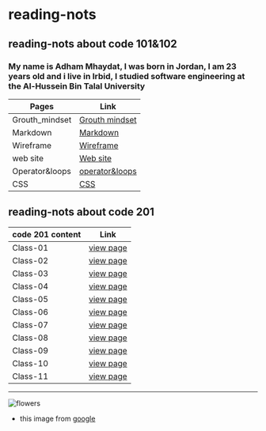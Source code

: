 # reading-nots 
## reading-nots about code 101&102
### My name is Adham Mhaydat, I was born in Jordan, I am 23 years old and i live in Irbid, I studied software engineering at the Al-Hussein Bin Talal University 



| Pages            | Link          |
| -------------    | ------------- |
| Grouth_mindset   | [Grouth mindset](https://adhammhaydat.github.io/reading-nots/grouth_mindset)   |
| Markdown         | [Markdown](https://adhammhaydat.github.io/reading-nots/markdoown)  |
| Wireframe        | [Wireframe](https://adhammhaydat.github.io/reading-nots/wireframe&HTML)  |
| web site        | [Web site](https://adhammhaydat.github.io/reading-nots/web%20site)  |
| Operator&loops        | [operator&loops](https://adhammhaydat.github.io/reading-nots/operator&loops)  |
| CSS        | [CSS](https://adhammhaydat.github.io/reading-nots/css)  |


## reading-nots about code 201
 
|code 201 content  | Link          |
| -------------    | ------------- |
| Class-01   | [view page](https://adhammhaydat.github.io/reading-nots/Class01)   |
| Class-02   | [view page](https://adhammhaydat.github.io/reading-nots/Class-02)  |
| Class-03   | [view page](https://adhammhaydat.github.io/reading-nots/class03)   |
| Class-04   | [view page](https://adhammhaydat.github.io/reading-nots/class04)   |
| Class-05   | [view page](https://adhammhaydat.github.io/reading-nots/class05)   |
| Class-06   | [view page](https://adhammhaydat.github.io/reading-nots/class06)   |
| Class-07   | [view page](https://adhammhaydat.github.io/reading-nots/class07)   |
| Class-08   | [view page](https://adhammhaydat.github.io/reading-nots/class08)   |
| Class-09   | [view page](https://adhammhaydat.github.io/reading-nots/class09)   |
| Class-10   | [view page](https://adhammhaydat.github.io/reading-nots/class10)   |
| Class-11   | [view page](https://adhammhaydat.github.io/reading-nots/class11)   |


------------------------------
![flowers](https://www.cnet.com/a/img/-hKxkdumNe7lH0cJGaxr9q1Dgsg=/940x528/2021/03/29/0ed0cf8c-d1b0-4a21-af3a-6b1f42bf7975/floom.jpg)


- this image from [google](https://www.google.com)
